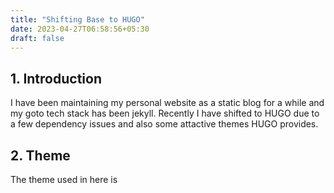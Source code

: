 ```yaml
---
title: "Shifting Base to HUGO"
date: 2023-04-27T06:58:56+05:30
draft: false
---
```


## 1. Introduction

I have been maintaining my personal website as a static blog for a while and my goto tech stack has been jekyll. Recently I have shifted to HUGO due to a few dependency issues and also some attactive themes HUGO provides. 

## 2. Theme

The theme used in here is 

